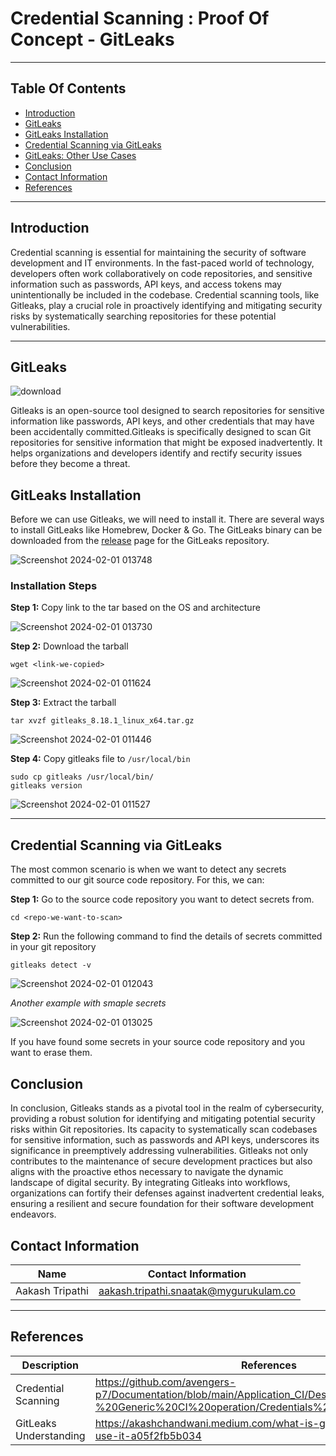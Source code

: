 
# Credential Scanning : Proof Of Concept - GitLeaks


***
## Table Of Contents 
+ [Introduction](#introduction)
+ [GitLeaks]()
+ [GitLeaks Installation]()
+ [Credential Scanning via GitLeaks]()
+ [GitLeaks: Other Use Cases]()
+ [Conclusion]()
+ [Contact Information]()
+ [References]()
***
## Introduction 
Credential scanning is essential for maintaining the security of software development and IT environments. In the fast-paced world of technology, developers often work collaboratively on code repositories, and sensitive information such as passwords, API keys, and access tokens may unintentionally be included in the codebase. Credential scanning tools, like Gitleaks, play a crucial role in proactively identifying and mitigating security risks by systematically searching repositories for these potential vulnerabilities. 
***
## GitLeaks
![download](https://github.com/avengers-p7/Documentation/assets/156056344/5e5c49c3-a946-4836-8353-b6ee6f8ddc40)

Gitleaks is an open-source tool designed to search repositories for sensitive information like passwords, API keys, and other credentials that may have been accidentally committed.Gitleaks is specifically designed to scan Git repositories for sensitive information that might be exposed inadvertently. It helps organizations and developers identify and rectify security issues before they become a threat.

## GitLeaks Installation
Before we can use Gitleaks, we will need to install it. There are several ways to install GitLeaks like Homebrew, Docker & Go. 
The GitLeaks binary can be downloaded from the [release](https://github.com/gitleaks/gitleaks/releases) page for the GitLeaks repository.

![Screenshot 2024-02-01 013748](https://github.com/avengers-p7/Documentation/assets/156056344/0d6225d7-47b6-4891-b063-0e58fcd6727a)

### Installation Steps 

**Step 1:** Copy link to the tar based on the OS and architecture 

![Screenshot 2024-02-01 013730](https://github.com/avengers-p7/Documentation/assets/156056344/682c41fa-b5ad-4d03-9c17-268647affb0b)

**Step 2:** Download the tarball 
```shell
wget <link-we-copied>
```
![Screenshot 2024-02-01 011624](https://github.com/avengers-p7/Documentation/assets/156056344/efaf0ec1-22b9-4d58-9db7-ed01be458f06)

**Step 3:** Extract the tarball
```shell
tar xvzf gitleaks_8.18.1_linux_x64.tar.gz
```
![Screenshot 2024-02-01 011446](https://github.com/avengers-p7/Documentation/assets/156056344/4d754ff3-5d9a-4f93-b458-02bf46e3cafb)

**Step 4:** Copy gitleaks file to `/usr/local/bin`
```shell
sudo cp gitleaks /usr/local/bin/
gitleaks version
```
![Screenshot 2024-02-01 011527](https://github.com/avengers-p7/Documentation/assets/156056344/830c711d-d685-473b-82ad-dff00bc53978)

***
## Credential Scanning via GitLeaks 
The most common scenario is when we want to detect any secrets committed to our git source code repository. For this, we can:

**Step 1:** Go to the source code repository you want to detect secrets from.

```shell
cd <repo-we-want-to-scan>
```

**Step 2:** Run the following command to find the details of secrets committed in your git repository

```shell
gitleaks detect -v
```
![Screenshot 2024-02-01 012043](https://github.com/avengers-p7/Documentation/assets/156056344/08aa1fab-089c-4b62-915d-228b78b631a9)

*Another example with smaple secrets*

![Screenshot 2024-02-01 013025](https://github.com/avengers-p7/Documentation/assets/156056344/84811b1a-98ca-4953-9835-858b4a18159d)

If you have found some secrets in your source code repository and you want to erase them.

## Conclusion
In conclusion, Gitleaks stands as a pivotal tool in the realm of cybersecurity, providing a robust solution for identifying and mitigating potential security risks within Git repositories. Its capacity to systematically scan codebases for sensitive information, such as passwords and API keys, underscores its significance in preemptively addressing vulnerabilities. Gitleaks not only contributes to the maintenance of secure development practices but also aligns with the proactive ethos necessary to navigate the dynamic landscape of digital security. By integrating Gitleaks into workflows, organizations can fortify their defenses against inadvertent credential leaks, ensuring a resilient and secure foundation for their software development endeavors.

## Contact Information

| Name                 | Contact Information                                                                                     
|---------------------------------|------------------------------------------------------------|
| Aakash Tripathi                 |  aakash.tripathi.snaatak@mygurukulam.co
***
## References

|     Description                  | References  
| ---------------------------------| ------------------------------------------------------------------- |
| Credential Scanning | https://github.com/avengers-p7/Documentation/blob/main/Application_CI/Design/02-%20Generic%20CI%20operation/Credentials%20Scanning/README.md |
| GitLeaks Understanding | https://akashchandwani.medium.com/what-is-gitleaks-and-how-to-use-it-a05f2fb5b034 | 

